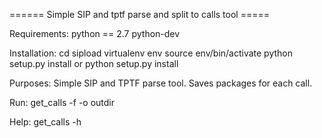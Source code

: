 ====== Simple SIP and tptf parse and split to calls tool =====

Requirements:
    python == 2.7
    python-dev

Installation:
    cd sipload
    virtualenv env
    source env/bin/activate
    python setup.py install or python setup.py install

Purposes:
    Simple SIP and TPTF parse tool. Saves packages for each call. 

Run:
    get_calls -f <pcap file> -o outdir

Help:
    get_calls -h
